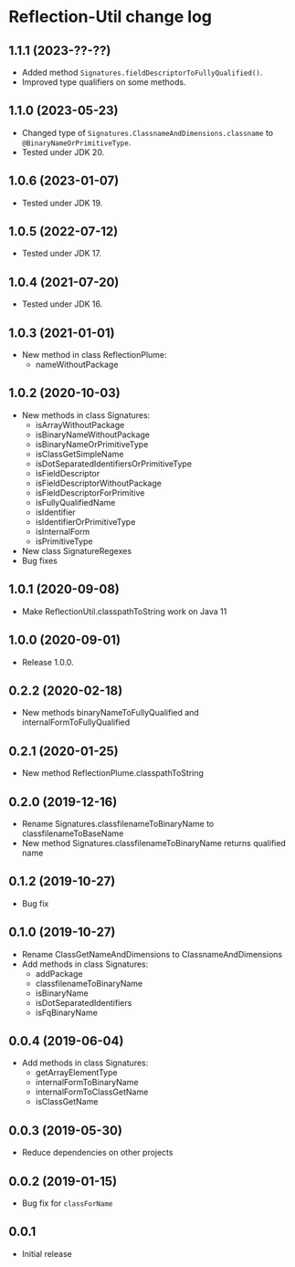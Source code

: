 # Reflection-Util change log

## 1.1.1 (2023-??-??)

- Added method `Signatures.fieldDescriptorToFullyQualified()`.
- Improved type qualifiers on some methods.

## 1.1.0 (2023-05-23)

- Changed type of `Signatures.ClassnameAndDimensions.classname` to `@BinaryNameOrPrimitiveType`.
- Tested under JDK 20.

## 1.0.6 (2023-01-07)

- Tested under JDK 19.

## 1.0.5 (2022-07-12)

- Tested under JDK 17.

## 1.0.4 (2021-07-20)

- Tested under JDK 16.

## 1.0.3 (2021-01-01)

- New method in class ReflectionPlume:
   - nameWithoutPackage

## 1.0.2 (2020-10-03)

- New methods in class Signatures:
   - isArrayWithoutPackage
   - isBinaryNameWithoutPackage
   - isBinaryNameOrPrimitiveType
   - isClassGetSimpleName
   - isDotSeparatedIdentifiersOrPrimitiveType
   - isFieldDescriptor
   - isFieldDescriptorWithoutPackage
   - isFieldDescriptorForPrimitive
   - isFullyQualifiedName
   - isIdentifier
   - isIdentifierOrPrimitiveType
   - isInternalForm
   - isPrimitiveType
- New class SignatureRegexes
- Bug fixes

## 1.0.1 (2020-09-08)

- Make ReflectionUtil.classpathToString work on Java 11

## 1.0.0 (2020-09-01)

- Release 1.0.0.

## 0.2.2 (2020-02-18)

- New methods binaryNameToFullyQualified and internalFormToFullyQualified

## 0.2.1 (2020-01-25)

- New method ReflectionPlume.classpathToString

## 0.2.0 (2019-12-16)

- Rename Signatures.classfilenameToBinaryName to classfilenameToBaseName
- New method Signatures.classfilenameToBinaryName returns qualified name

## 0.1.2 (2019-10-27)

- Bug fix

## 0.1.0 (2019-10-27)

- Rename ClassGetNameAndDimensions to ClassnameAndDimensions
- Add methods in class Signatures:
   - addPackage
   - classfilenameToBinaryName
   - isBinaryName
   - isDotSeparatedIdentifiers
   - isFqBinaryName

## 0.0.4 (2019-06-04)

- Add methods in class Signatures:
   - getArrayElementType
   - internalFormToBinaryName
   - internalFormToClassGetName
   - isClassGetName

## 0.0.3 (2019-05-30)

- Reduce dependencies on other projects

## 0.0.2 (2019-01-15)

- Bug fix for `classForName`

## 0.0.1

- Initial release

